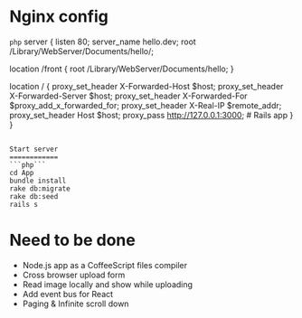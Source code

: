 Nginx config
============

```php```
server {
  listen 80;
  server_name hello.dev;
  root /Library/WebServer/Documents/hello/;

  location /front {
    root /Library/WebServer/Documents/hello;
  }

  location / {
    proxy_set_header X-Forwarded-Host $host;
    proxy_set_header X-Forwarded-Server $host;
    proxy_set_header X-Forwarded-For $proxy_add_x_forwarded_for;
    proxy_set_header X-Real-IP $remote_addr;
    proxy_set_header Host $host;
    proxy_pass http://127.0.0.1:3000; # Rails app
  }
}
```

Start server
============
```php```
cd App
bundle install
rake db:migrate
rake db:seed
rails s
```

Need to be done
===============

* Node.js app as a CoffeeScript files compiler
* Cross browser upload form
* Read image locally and show while uploading
* Add event bus for React
* Paging & Infinite scroll down